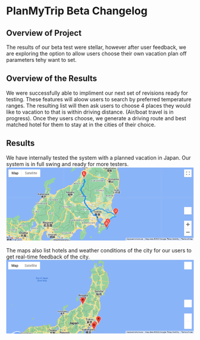 # PlanMyTrip Beta Changelog

## Overview of Project

The results of our beta test were stellar, however after user feedback, we are exploring the option to allow users choose their own vacation plan off parameters tehy want to set.

## Overview of the Results

We were successfully able to impliment our next set of revisions ready for testing. These features will aloow users to search by preferred temperature ranges. The resulting list will then ask users to choose 4 places they would like to vacation to that is within driving distance. (Air/boat travel is in progress). Once they users choose, we generate a driving route and best matched hotel for them to stay at in the cities of their choice.

## Results

We have internally tested the system with a planned vacation in Japan. Our system is in full swing and ready for more testers. ![Internal Testing](vacation_itinerary/WeatherPy_travel_map.PNG)

The maps also list hotels and weather conditions of the city for our users to get real-time feedback of the city.
![Internal Testing](vacation_itinerary/WeatherPy_travel_map_markers.png)
